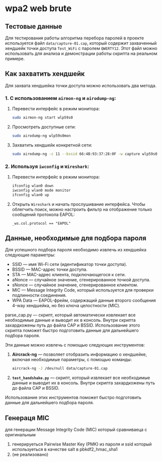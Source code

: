 # wpa2 web brute

## Тестовые данные 

Для тестирования работы алгоритма перебора паролей в проекте используется файл `data/capture-01.cap`, который содержит захваченный хендшейк точки доступа `Test_WiFi` с паролем `QWERTY12`. Этот файл можно использовать для анализа и демонстрации работы скрипта на реальном примере.

## Как захватить хендшейк

Для захвата хендшейка точки доступа можно использовать два метода.

### 1. С использованием `airmon-ng` и `airodump-ng`:
1. Перевести интерфейс в режим монитора:
   ```bash
   sudo airmon-ng start wlp59s0
   ```
2. Просмотреть доступные сети:
   ```bash
   sudo airodump-ng wlp59s0mon
   ```
3. Захватить хендшейк конкретной сети:
   ```bash
   sudo airodump-ng -c 11 --bssid 66:4B:93:37:28:0F -w capture wlp59s0mon
   ```

### 2. Используя `iwconfig` и `Wireshark`:
1. Перевести интерфейс в режим монитора:
   ```bash
   ifconfig wlan0 down
   iwconfig wlan0 mode monitor
   ifconfig wlan0 up
   ```
2. Открыть `Wireshark` и начать прослушивание интерфейса. Чтобы облегчить поиск, можно настроить фильтр на отображение только сообщений протокола EAPOL:
   ```
   _ws.col.protocol == "EAPOL"
   ```
## Данные, необходимые для подбора пароля

Для успешного подбора пароля необходимо извлечь из хендшейка следующие параметры:
- SSID — имя Wi-Fi сети (идентификатор точки доступа).
- BSSID — MAC-адрес точки доступа.
- STA — MAC-адрес клиента, подключающегося к сети.
- aNonce — случайное значение, сгенерированное точкой доступа.
- sNonce — случайное значение, сгенерированное клиентом.
- MIC — Message Integrity Code, который используется для проверки подлинности соединения.
- WPA Data — EAPOL-фрейм, содержащий данные второго сообщения 4-way хендшейка, но без ключа целостности (MIC).

parse_cap.py — скрипт, который автоматически извлекает все необходимые данные и выводит их в консоль. Внутри скрипта захардкожены путь до файла CAP и BSSID.
Использование этого скрипта поможет быстро подготовить данные для дальнейшего подбора пароля.

Эти данные можно извлечь с помощью следующих инструментов:  

1. **Aircrack-ng** — позволяет отобразить информацию о хендшейке, включая необходимые параметры, с помощью команды:  
   ```bash
   aircrack-ng -J /dev/null data/capture-01.cap
   ```
2. **`test_handshake.py`** — скрипт, который извлекает все необходимые данные и выводит их в консоль. Внутри скрипта захардкожены путь до файла CAP и BSSID.

Использование этих инструментов поможет быстро подготовить данные для дальнейшего подбора пароля. 

## Генераця MIC
для генерации Message Integrity Code (MIC) который сравниваеца с оригинальным 
1. генерируеться Pairwise Master Key (PMK) из пароля и ssid который используеться в качестве salt в pbkdf2_hmac_sha1
2. (не реализовано)
